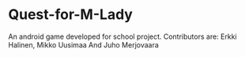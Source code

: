 # Quest-for-M-Lady
An android game developed for school project. Contributors are: Erkki Halinen, Mikko Uusimaa And Juho Merjovaara
